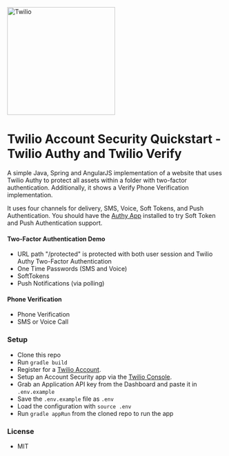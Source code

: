 <a href="https://www.twilio.com">
  <img src="https://static0.twilio.com/marketing/bundles/marketing/img/logos/wordmark-red.svg" alt="Twilio" width="250" />
</a>

# Twilio Account Security Quickstart - Twilio Authy and Twilio Verify

A simple Java, Spring and AngularJS implementation of a website that uses Twilio Authy to protect all assets within a folder with two-factor authentication. Additionally, it shows a Verify Phone Verification implementation.

It uses four channels for delivery, SMS, Voice, Soft Tokens, and Push Authentication. You should have the [Authy App](https://authy.com/download/) installed to try Soft Token and Push Authentication support.

#### Two-Factor Authentication Demo
- URL path "/protected" is protected with both user session and Twilio Authy Two-Factor Authentication
- One Time Passwords (SMS and Voice)
- SoftTokens
- Push Notifications (via polling)

#### Phone Verification
- Phone Verification
- SMS or Voice Call

### Setup
- Clone this repo
- Run `gradle build`
- Register for a [Twilio Account](https://www.twilio.com/).
- Setup an Account Security app via the [Twilio Console](https://twilio.com/console).
- Grab an Application API key from the Dashboard and paste it in `.env.example`
- Save the `.env.example` file as `.env`
- Load the configuration with `source .env`
- Run `gradle appRun` from the cloned repo to run the app

### License
- MIT
